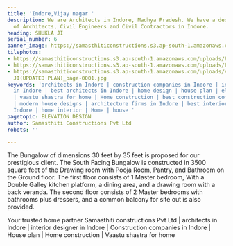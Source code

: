 ```yaml
---
title: 'Indore,Vijay nagar '
description: We are Architects in Indore, Madhya Pradesh. We have a dedicated team
  of Architects, Civil Engineers and Civil Contractors in Indore.
heading: SHUKLA JI
serial_number: 6
banner_image: https://samasthiticonstructions.s3.ap-south-1.amazonaws.com/uploads/F123.jpg
tilephotos:
- https://samasthiticonstructions.s3.ap-south-1.amazonaws.com/uploads/F234.jpg
- https://samasthiticonstructions.s3.ap-south-1.amazonaws.com/uploads/F123.jpg
- https://samasthiticonstructions.s3.ap-south-1.amazonaws.com/uploads/VIVEK SHUKLA
  JI(UPDATED PLAN)_page-0001.jpg
keywords: 'architects in Indore | construction companies in Indore | interior designer
  in Indore | best architects in Indore | home design | house plan | elevation design
  | vaastu shastra for home | Home construction | best construction companies in Indore
  | modern house designs | architecture firms in Indore | best interior designer in
  Indore | home interior | Home | house '
pagetopic: ELEVATION DESIGN
author: Samasthiti Constructions Pvt Ltd
robots: ''

---
```

The Bungalow of dimensions 30 feet by 35 feet is proposed for our prestigious client. The South Facing Bungalow is constructed in 3500 square feet of the Drawing room with Pooja Room, Pantry, and Bathroom on the Ground floor. The first floor consists of 1 Master bedroom, With a Double Galley kitchen platform, a dining area, and a drawing room with a back veranda. The second floor consists of 2 Master bedrooms with bathrooms plus dressers, and a common balcony for site out is also provided.

Your trusted home partner Samasthiti constructions Pvt Ltd | architects in Indore | interior designer in Indore | Construction companies in Indore | House plan | Home construction | Vaastu shastra for home
